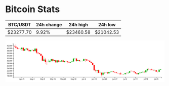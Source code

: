 # Bitcoin Stats

BTC/USDT|24h change|24h high|24h low|
|---|---|---|---|
|$23277.70|9.92%|$23460.58|$21042.53|

<img src="./chart.svg">
